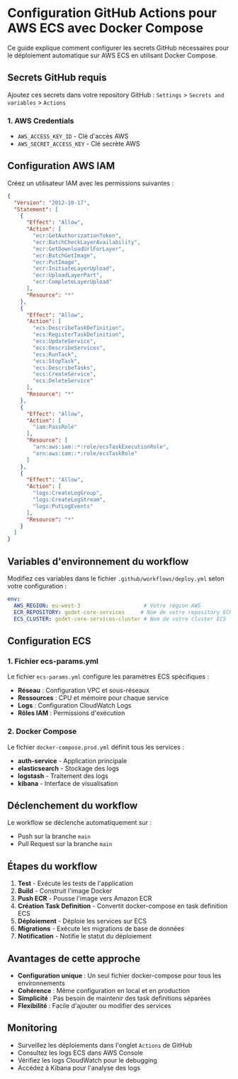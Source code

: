 # Configuration GitHub Actions pour AWS ECS avec Docker Compose

Ce guide explique comment configurer les secrets GitHub nécessaires pour le déploiement automatique sur AWS ECS en utilisant Docker Compose.

## Secrets GitHub requis

Ajoutez ces secrets dans votre repository GitHub : `Settings` > `Secrets and variables` > `Actions`

### 1. AWS Credentials
- `AWS_ACCESS_KEY_ID` - Clé d'accès AWS
- `AWS_SECRET_ACCESS_KEY` - Clé secrète AWS

## Configuration AWS IAM

Créez un utilisateur IAM avec les permissions suivantes :

```json
{
  "Version": "2012-10-17",
  "Statement": [
    {
      "Effect": "Allow",
      "Action": [
        "ecr:GetAuthorizationToken",
        "ecr:BatchCheckLayerAvailability",
        "ecr:GetDownloadUrlForLayer",
        "ecr:BatchGetImage",
        "ecr:PutImage",
        "ecr:InitiateLayerUpload",
        "ecr:UploadLayerPart",
        "ecr:CompleteLayerUpload"
      ],
      "Resource": "*"
    },
    {
      "Effect": "Allow",
      "Action": [
        "ecs:DescribeTaskDefinition",
        "ecs:RegisterTaskDefinition",
        "ecs:UpdateService",
        "ecs:DescribeServices",
        "ecs:RunTask",
        "ecs:StopTask",
        "ecs:DescribeTasks",
        "ecs:CreateService",
        "ecs:DeleteService"
      ],
      "Resource": "*"
    },
    {
      "Effect": "Allow",
      "Action": [
        "iam:PassRole"
      ],
      "Resource": [
        "arn:aws:iam::*:role/ecsTaskExecutionRole",
        "arn:aws:iam::*:role/ecsTaskRole"
      ]
    },
    {
      "Effect": "Allow",
      "Action": [
        "logs:CreateLogGroup",
        "logs:CreateLogStream",
        "logs:PutLogEvents"
      ],
      "Resource": "*"
    }
  ]
}
```

## Variables d'environnement du workflow

Modifiez ces variables dans le fichier `.github/workflows/deploy.yml` selon votre configuration :

```yaml
env:
  AWS_REGION: eu-west-3                    # Votre région AWS
  ECR_REPOSITORY: godet-core-services     # Nom de votre repository ECR
  ECS_CLUSTER: godet-core-services-cluster # Nom de votre cluster ECS
```

## Configuration ECS

### 1. Fichier ecs-params.yml

Le fichier `ecs-params.yml` configure les paramètres ECS spécifiques :

- **Réseau** : Configuration VPC et sous-réseaux
- **Ressources** : CPU et mémoire pour chaque service
- **Logs** : Configuration CloudWatch Logs
- **Rôles IAM** : Permissions d'exécution

### 2. Docker Compose

Le fichier `docker-compose.prod.yml` définit tous les services :
- **auth-service** - Application principale
- **elasticsearch** - Stockage des logs
- **logstash** - Traitement des logs
- **kibana** - Interface de visualisation

## Déclenchement du workflow

Le workflow se déclenche automatiquement sur :
- Push sur la branche `main`
- Pull Request sur la branche `main`

## Étapes du workflow

1. **Test** - Exécute les tests de l'application
2. **Build** - Construit l'image Docker
3. **Push ECR** - Pousse l'image vers Amazon ECR
4. **Création Task Definition** - Convertit docker-compose en task definition ECS
5. **Déploiement** - Déploie les services sur ECS
6. **Migrations** - Exécute les migrations de base de données
7. **Notification** - Notifie le statut du déploiement

## Avantages de cette approche

- **Configuration unique** : Un seul fichier docker-compose pour tous les environnements
- **Cohérence** : Même configuration en local et en production
- **Simplicité** : Pas besoin de maintenir des task definitions séparées
- **Flexibilité** : Facile d'ajouter ou modifier des services

## Monitoring

- Surveillez les déploiements dans l'onglet `Actions` de GitHub
- Consultez les logs ECS dans AWS Console
- Vérifiez les logs CloudWatch pour le debugging
- Accédez à Kibana pour l'analyse des logs 